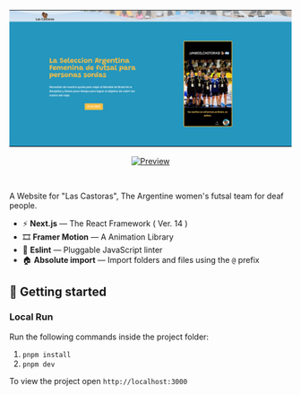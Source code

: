 <p align="center">
  <img src="public/screenshot.png" alt="Screenshot">
</p>

<p align="center">
  <a href="https://las-castoras.vercel.app">
    <img alt="Preview" src="https://img.shields.io/badge/Live-Preview-blue">
  </a>
</p>
<br>

A Website for "Las Castoras", The Argentine women's futsal team for deaf people.

- ⚡ **Next.js** — The React Framework ( Ver. 14 )
- 🎞️ **Framer Motion** — A Animation Library
- 📏 **Eslint** — Pluggable JavaScript linter
- 🏠️ **Absolute import** — Import folders and files using the `@` prefix


## 🚀 Getting started

### Local Run

Run the following commands inside the project folder:

1. `pnpm install`
2. `pnpm dev`

To view the project open `http://localhost:3000`


